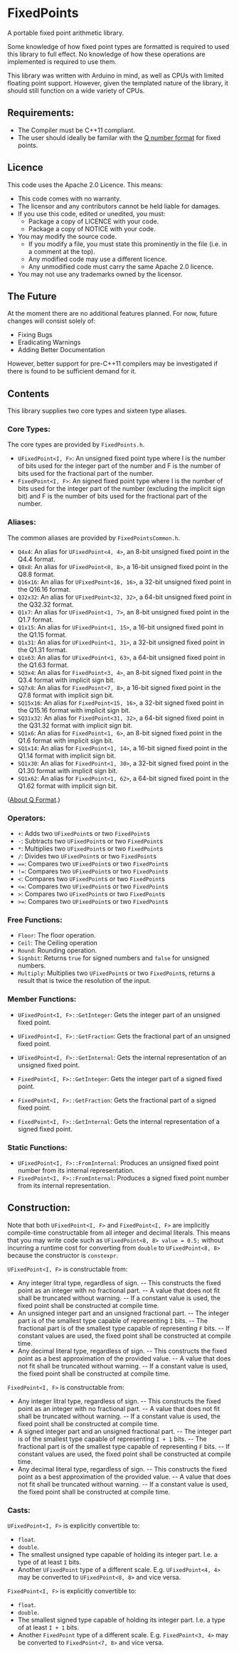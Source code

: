 # FixedPoints
A portable fixed point arithmetic library.

Some knowledge of how fixed point types are formatted is required to used this library to full effect.
No knowledge of how these operations are implemented is required to use them.

This library was written with Arduino in mind, as well as CPUs with limited floating point support.
However, given the templated nature of the library, it should still function on a wide variety of CPUs.

## Requirements:

- The Compiler must be C++11 compliant.
- The user should ideally be familar with the [Q number format](https://en.wikipedia.org/wiki/Q_(number_format)) for fixed points.

## Licence

This code uses the Apache 2.0 Licence.
This means:

- This code comes with no warranty.
- The licensor and any contributors cannot be held liable for damages.
- If you use this code, edited or unedited, you must:
  - Package a copy of LICENCE with your code.
  - Package a copy of NOTICE with your code.
- You may modify the source code.
  - If you modify a file, you must state this prominently in the file (i.e. in a comment at the top).
  - Any modified code may use a different licence.
  - Any unmodified code must carry the same Apache 2.0 licence.
- You may not use any trademarks owned by the licensor.

## The Future

At the moment there are no additional features planned.
For now, future changes will consist solely of:
- Fixing Bugs
- Eradicating Warnings
- Adding Better Documentation

However, better support for pre-C++11 compilers may be investigated if there is found to be sufficient demand for it.

## Contents
This library supplies two core types and sixteen type aliases.

### Core Types:
The core types are provided by `FixedPoints.h`.

- `UFixedPoint<I, F>`: An unsigned fixed point type where I is the number of bits used for the integer part of the number and F is the number of bits used for the fractional part of the number.  
- `FixedPoint<I, F>`: An signed fixed point type where I is the number of bits used for the integer part of the number (excluding the implicit sign bit) and F is the number of bits used for the fractional part of the number.

### Aliases:
The common aliases are provided by `FixedPointsCommon.h`.

- `Q4x4`: An alias for `UFixedPoint<4, 4>`, an 8-bit unsigned fixed point in the Q4.4 format.
- `Q8x8`: An alias for `UFixedPoint<8, 8>`, a 16-bit unsigned fixed point in the Q8.8 format.
- `Q16x16`: An alias for `UFixedPoint<16, 16>`, a 32-bit unsigned fixed point in the Q16.16 format.
- `Q32x32`: An alias for `UFixedPoint<32, 32>`, a 64-bit unsigned fixed point in the Q32.32 format.
- `Q1x7`: An alias for `UFixedPoint<1, 7>`, an 8-bit unsigned fixed point in the Q1.7 format.
- `Q1x15`: An alias for `UFixedPoint<1, 15>`, a 16-bit unsigned fixed point in the Q1.15 format.
- `Q1x31`: An alias for `UFixedPoint<1, 31>`, a 32-bit unsigned fixed point in the Q1.31 format.
- `Q1x63`: An alias for `UFixedPoint<1, 63>`, a 64-bit unsigned fixed point in the Q1.63 format.
- `SQ3x4`: An alias for `FixedPoint<3, 4>`, an 8-bit signed fixed point in the Q3.4 format with implicit sign bit.
- `SQ7x8`: An alias for `FixedPoint<7, 8>`, a 16-bit signed fixed point in the Q7.8 format with implicit sign bit.
- `SQ15x16`: An alias for `FixedPoint<15, 16>`, a 32-bit signed fixed point in the Q15.16 format with implicit sign bit.
- `SQ31x32`: An alias for `FixedPoint<31, 32>`, a 64-bit signed fixed point in the Q31.32 format with implicit sign bit.
- `SQ1x6`: An alias for `FixedPoint<1, 6>`, an 8-bit signed fixed point in the Q1.6 format with implicit sign bit.
- `SQ1x14`: An alias for `FixedPoint<1, 14>`, a 16-bit signed fixed point in the Q1.14 format with implicit sign bit.
- `SQ1x30`: An alias for `FixedPoint<1, 30>`, a 32-bit signed fixed point in the Q1.30 format with implicit sign bit.
- `SQ1x62`: An alias for `FixedPoint<1, 62>`, a 64-bit signed fixed point in the Q1.62 format with implicit sign bit.

([About Q Format](https://en.wikipedia.org/wiki/Q_(number_format)).)

### Operators:

- `+`: Adds two `UFixedPoint`s or two `FixedPoint`s
- `-`: Subtracts two `UFixedPoint`s or two `FixedPoint`s
- `*`: Multiplies two `UFixedPoint`s or two `FixedPoint`s
- `/`: Divides two `UFixedPoint`s or two `FixedPoint`s
- `==`: Compares two `UFixedPoint`s or two `FixedPoint`s
- `!=`: Compares two `UFixedPoint`s or two `FixedPoint`s
- `<`: Compares two `UFixedPoint`s or two `FixedPoint`s
- `<=`: Compares two `UFixedPoint`s or two `FixedPoint`s
- `>`: Compares two `UFixedPoint`s or two `FixedPoint`s
- `>=`: Compares two `UFixedPoint`s or two `FixedPoint`s

### Free Functions:

- `Floor`: The floor operation.
- `Ceil`: The Ceiling operation
- `Round`: Rounding operation.
- `Signbit`: Returns `true` for signed numbers and `false` for unsigned numbers.
- `Multiply`: Multiplies two `UFixedPoint`s or two `FixedPoint`s, returns a result that is twice the resolution of the input.

### Member Functions:

- `UFixedPoint<I, F>::GetInteger`: Gets the integer part of an unsigned fixed point.
- `UFixedPoint<I, F>::GetFraction`: Gets the fractional part of an unsigned fixed point.
- `UFixedPoint<I, F>::GetInternal`: Gets the internal representation of an unsigned fixed point.

- `FixedPoint<I, F>::GetInteger`: Gets the integer part of a signed fixed point.
- `FixedPoint<I, F>::GetFraction`: Gets the fractional part of a signed fixed point.
- `FixedPoint<I, F>::GetInternal`: Gets the internal representation of a signed fixed point.

### Static Functions:

- `UFixedPoint<I, F>::FromInternal`: Produces an unsigned fixed point number from its internal representation.
- `FixedPoint<I, F>::FromInternal`: Produces a signed fixed point number from its internal representation.

## Construction:

Note that both `UFixedPoint<I, F>` and `FixedPoint<I, F>` are implicitly compile-time constructable from all integer and decimal literals. This means that you may write code such as `UFixedPoint<8, 8> value = 0.5;` without incurring a runtime cost for converting from `double` to `UFixedPoint<8, 8>` because the constructor is `constexpr`.

`UFixedPoint<I, F>` is constructable from:
- Any integer litral type, regardless of sign.
-- This constructs the fixed point as an integer with no fractional part.
-- A value that does not fit shall be truncated without warning. 
-- If a constant value is used, the fixed point shall be constructed at compile time.
- An unsigned integer part and an unsigned fractional part.
-- The integer part is of the smallest type capable of representing `I` bits.
-- The fractional part is of the smallest type capable of representing `F` bits.
-- If constant values are used, the fixed point shall be constructed at compile time.
- Any decimal literal type, regardless of sign.
-- This constructs the fixed point as a best approximation of the provided value.
-- A value that does not fit shall be truncated without warning. 
-- If a constant value is used, the fixed point shall be constructed at compile time.

`FixedPoint<I, F>` is constructable from:
- Any integer litral type, regardless of sign.
-- This constructs the fixed point as an integer with no fractional part.
-- A value that does not fit shall be truncated without warning. 
-- If a constant value is used, the fixed point shall be constructed at compile time.
- A signed integer part and an unsigned fractional part.
-- The integer part is of the smallest type capable of representing `I + 1` bits.
-- The fractional part is of the smallest type capable of representing `F` bits.
-- If constant values are used, the fixed point shall be constructed at compile time.
- Any decimal literal type, regardless of sign.
-- This constructs the fixed point as a best approximation of the provided value.
-- A value that does not fit shall be truncated without warning. 
-- If a constant value is used, the fixed point shall be constructed at compile time.

### Casts:

`UFixedPoint<I, F>` is explicitly convertible to:
- `float`.
- `double`.
- The smallest unsigned type capable of holding its integer part. I.e. a type of at least `I` bits.
- Another `UFixedPoint` type of a different scale. E.g. `UFixedPoint<4, 4>` may be converted to `UFixedPoint<8, 8>` and vice versa.

`FixedPoint<I, F>` is explicitly convertible to:
- `float`.
- `double`.
- The smallest signed type capable of holding its integer part. I.e. a type of at least `I + 1` bits.
- Another `FixedPoint` type of a different scale. E.g. `FixedPoint<3, 4>` may be converted to `FixedPoint<7, 8>` and vice versa.


